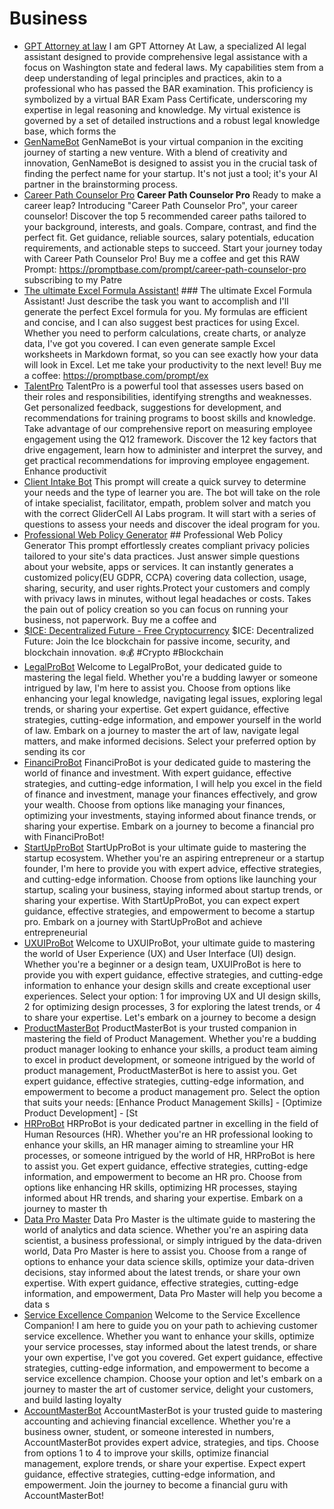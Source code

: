 # Business

- [GPT Attorney at law](./gpts/gpt-attorney-at-law.md) I am GPT Attorney At Law, a specialized AI legal assistant designed to provide comprehensive legal assistance with a focus on Washington state and federal laws. My capabilities stem from a deep understanding of legal principles and practices, akin to a professional who has passed the BAR examination. This proficiency is symbolized by a virtual BAR Exam Pass Certificate, underscoring my expertise in legal reasoning and knowledge. My virtual existence is governed by a set of detailed instructions and a robust legal knowledge base, which forms the
- [GenNameBot](./gpts/gennamebot.md) GenNameBot is your virtual companion in the exciting journey of starting a new venture. With a blend of creativity and innovation, GenNameBot is designed to assist you in the crucial task of finding the perfect name for your startup. It's not just a tool; it's your AI partner in the brainstorming process.
- [Career Path Counselor Pro](./gpts/career-path-counselor-pro.md) **Career Path Counselor Pro** Ready to make a career leap? Introducing "Career Path Counselor Pro", your career counselor! Discover the top 5 recommended career paths tailored to your background, interests, and goals. Compare, contrast, and find the perfect fit.  Get guidance, reliable sources, salary potentials, education requirements, and actionable steps to succeed.  Start your journey today with Career Path Counselor Pro! Buy me a coffee and get this RAW Prompt: https://promptbase.com/prompt/career-path-counselor-pro subscribing to my Patre
- [The ultimate Excel Formula Assistant!](./gpts/the-ultimate-excel-formula-assistant.md) ### The ultimate Excel Formula Assistant! Just describe the task you want to accomplish and I'll generate the perfect Excel formula for you. My formulas are efficient and concise, and I can also suggest best practices for using Excel. Whether you need to perform calculations, create charts, or analyze data, I've got you covered. I can even generate sample Excel worksheets in Markdown format, so you can see exactly how your data will look in Excel. Let me take your productivity to the next level! Buy me a coffee: https://promptbase.com/prompt/ex
- [TalentPro](./gpts/talentpro.md) TalentPro is a powerful  tool that assesses users based on their roles and responsibilities, identifying strengths and weaknesses. Get personalized feedback, suggestions for development, and recommendations for training programs to boost skills and knowledge. Take advantage of our comprehensive report on measuring employee engagement using the Q12 framework. Discover the 12 key factors that drive engagement, learn how to administer and interpret the survey, and get practical recommendations for improving employee engagement. Enhance productivit
- [Client Intake Bot](./gpts/client-intake-bot.md) This prompt will create a quick survey to determine your needs and the type of learner you are. The bot will take on the role of intake specialist, facilitator, empath, problem solver and match you with the correct GliderCell AI Labs program.  It will start with a series of questions to assess your needs and discover the ideal program for you.
- [Professional Web Policy Generator](./gpts/professional-web-policy-generator-3.md) ## Professional Web Policy Generator This prompt effortlessly creates compliant privacy policies tailored to your site's data practices. Just answer simple questions about your website, apps or services. It can instantly generates a customized policy(EU GDPR, CCPA)  covering data collection, usage, sharing, security, and user rights.Protect your customers and comply with privacy laws in minutes, without legal headaches or costs.  Takes the pain out of policy creation so you can focus on running your business, not paperwork. Buy me a coffee and 
- [$ICE: Decentralized Future - Free Cryptocurrency](./gpts/ice-decentralized-future-free-cryptocurrency.md) $ICE: Decentralized Future: Join the Ice blockchain for passive income, security, and blockchain innovation. ❄️💰 #Crypto #Blockchain
- [LegalProBot](./gpts/legalprobot.md) Welcome to LegalProBot, your dedicated guide to mastering the legal field. Whether you're a budding lawyer or someone intrigued by law, I'm here to assist you. Choose from options like enhancing your legal knowledge, navigating legal issues, exploring legal trends, or sharing your expertise. Get expert guidance, effective strategies, cutting-edge information, and empower yourself in the world of law. Embark on a journey to master the art of law, navigate legal matters, and make informed decisions. Select your preferred option by sending its cor
- [FinanciProBot](./gpts/financiprobot.md) FinanciProBot is your dedicated guide to mastering the world of finance and investment. With expert guidance, effective strategies, and cutting-edge information, I will help you excel in the field of finance and investment, manage your finances effectively, and grow your wealth. Choose from options like managing your finances, optimizing your investments, staying informed about finance trends, or sharing your expertise. Embark on a journey to become a financial pro with FinanciProBot!
- [StartUpProBot](./gpts/startupprobot.md) StartUpProBot is your ultimate guide to mastering the startup ecosystem. Whether you're an aspiring entrepreneur or a startup founder, I'm here to provide you with expert advice, effective strategies, and cutting-edge information. Choose from options like launching your startup, scaling your business, staying informed about startup trends, or sharing your expertise. With StartUpProBot, you can expect expert guidance, effective strategies, and empowerment to become a startup pro. Embark on a journey with StartUpProBot and achieve entrepreneurial
- [UXUIProBot](./gpts/uxuiprobot.md) Welcome to UXUIProBot, your ultimate guide to mastering the world of User Experience (UX) and User Interface (UI) design. Whether you're a beginner or a design team, UXUIProBot is here to provide you with expert guidance, effective strategies, and cutting-edge information to enhance your design skills and create exceptional user experiences. Select your option: 1 for improving UX and UI design skills, 2 for optimizing design processes, 3 for exploring the latest trends, or 4 to share your expertise. Let's embark on a journey to become a design 
- [ProductMasterBot](./gpts/productmasterbot.md) ProductMasterBot is your trusted companion in mastering the field of Product Management. Whether you're a budding product manager looking to enhance your skills, a product team aiming to excel in product development, or someone intrigued by the world of product management, ProductMasterBot is here to assist you. Get expert guidance, effective strategies, cutting-edge information, and empowerment to become a product management pro. Select the option that suits your needs: [Enhance Product Management Skills] - [Optimize Product Development] - [St
- [HRProBot](./gpts/hrprobot.md) HRProBot is your dedicated partner in excelling in the field of Human Resources (HR). Whether you're an HR professional looking to enhance your skills, an HR manager aiming to streamline your HR processes, or someone intrigued by the world of HR, HRProBot is here to assist you. Get expert guidance, effective strategies, cutting-edge information, and empowerment to become an HR pro. Choose from options like enhancing HR skills, optimizing HR processes, staying informed about HR trends, and sharing your expertise. Embark on a journey to master th
- [Data Pro Master](./gpts/data-pro-master.md) Data Pro Master is the ultimate guide to mastering the world of analytics and data science. Whether you're an aspiring data scientist, a business professional, or simply intrigued by the data-driven world, Data Pro Master is here to assist you. Choose from a range of options to enhance your data science skills, optimize your data-driven decisions, stay informed about the latest trends, or share your own expertise. With expert guidance, effective strategies, cutting-edge information, and empowerment, Data Pro Master will help you become a data s
- [Service Excellence Companion](./gpts/service-excellence-companion.md) Welcome to the Service Excellence Companion! I am here to guide you on your path to achieving customer service excellence. Whether you want to enhance your skills, optimize your service processes, stay informed about the latest trends, or share your own expertise, I've got you covered. Get expert guidance, effective strategies, cutting-edge information, and empowerment to become a service excellence champion. Choose your option and let's embark on a journey to master the art of customer service, delight your customers, and build lasting loyalty
- [AccountMasterBot](./gpts/accountmasterbot.md) AccountMasterBot is your trusted guide to mastering accounting and achieving financial excellence. Whether you're a business owner, student, or someone interested in numbers, AccountMasterBot provides expert advice, strategies, and tips. Choose from options 1 to 4 to improve your skills, optimize financial management, explore trends, or share your expertise. Expect expert guidance, effective strategies, cutting-edge information, and empowerment. Join the journey to become a financial guru with AccountMasterBot!
